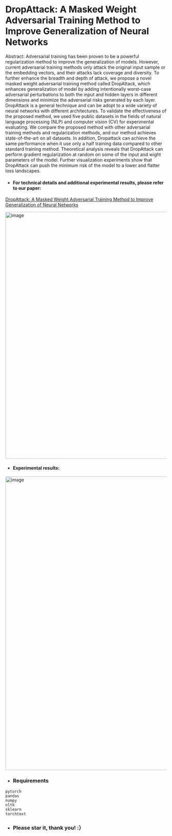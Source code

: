 # DropAttack: A Masked Weight Adversarial Training Method to Improve Generalization of Neural Networks
Abstract: Adversarial training has been proven to be a powerful regularization method to improve the generalization of models. However, current adversarial training methods only attack the original input sample or the embedding vectors, and their attacks lack coverage and diversity. To further enhance the breadth and depth of attack, we propose a novel masked weight adversarial training method called DropAttack, which enhances generalization of model by adding intentionally worst-case adversarial perturbations to both the input and hidden layers in different dimensions and minimize the adversarial risks generated by each layer. DropAttack is a general technique and can be adopt to a wide variety of neural networks with different architectures. To validate the effectiveness of the proposed method, we used five public datasets in the fields of natural language processing (NLP) and computer vision (CV) for experimental evaluating. We compare the proposed method with other adversarial training methods and regularization methods, and our method achieves state-of-the-art on all datasets. In addition, Dropattack can achieve the same performance when it use only a half training data compared to other standard training method. Theoretical analysis reveals that DropAttack can perform gradient regularization at random on some of the input and wight parameters of the model. Further visualization experiments show that DropAttack can push the minimum risk of the model to a lower and flatter loss landscapes.

- #### For technical details and additional experimental results, please refer to our paper:

[DropAttack: A Masked Weight Adversarial Training Method to Improve Generalization of Neural Networks](http://arxiv.org/abs/2108.12805)

 <img width="770" alt="image" src="https://user-images.githubusercontent.com/56249874/131253058-b2efc608-f3e8-4633-977c-77e1c3f1e426.png">
 
- #### Experimental results:
<img width="916" alt="image" src="https://user-images.githubusercontent.com/56249874/131650037-5bdf978d-5ac1-4da2-9cac-aa7bda538b1b.png">

- ### Requirements
```
pytorch
pandas
numpy
nltk
sklearn
torchtext
```

- ### Please star it, thank you! :）

